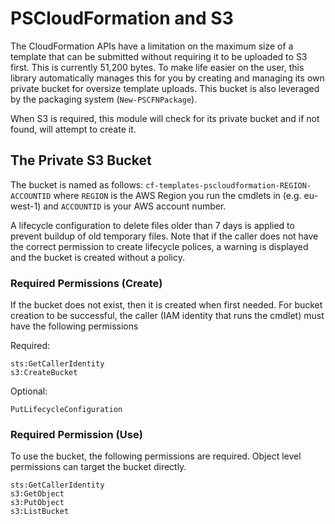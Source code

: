 # PSCloudFormation and S3

The CloudFormation APIs have a limitation on the maximum size of a template that can be submitted without requiring it to be uploaded to S3 first. This is currently 51,200 bytes. To make life easier on the user, this library automatically manages this for you by creating and managing its own private bucket for oversize template uploads. This bucket is also leveraged by the packaging system (`New-PSCFNPackage`).

When S3 is required, this module will check for its private bucket and if not found, will attempt to create it.

## The Private S3 Bucket

The bucket is named as follows: `cf-templates-pscloudformation-REGION-ACCOUNTID` where `REGION` is the AWS Region you run the cmdlets in (e.g. eu-west-1) and `ACCOUNTID` is your AWS account number.

A lifecycle configuration to delete files older than 7 days is applied to prevent buildup of old temporary files. Note that if the caller does not have the correct permission to create lifecycle polices, a warning is displayed and the bucket is created without a policy.

### Required Permissions (Create)

If the bucket does not exist, then it is created when first needed. For bucket creation to be successful, the caller (IAM identity that runs the cmdlet) must have the following permissions

Required:

```
sts:GetCallerIdentity
s3:CreateBucket
```

Optional:

```
PutLifecycleConfiguration
```

### Required Permission (Use)

To use the bucket, the following permissions are required. Object level permissions can target the bucket directly.

```
sts:GetCallerIdentity
s3:GetObject
s3:PutObject
s3:ListBucket
```

